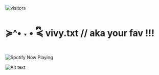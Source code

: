![visitors](https://visitor-badge.laobi.icu/badge?page_id=v1vyheartz.visitors)

# ≽^• ˕ • ྀི≼ vivy.txt // aka your fav !!! 


![Spotify Now Playing](https://spotify-github-profile.kittinanx.com/api/view.svg?uid=avjz40jgsjeiv5bgzoeqoaztt&cover_image=true&theme=novatorem&show_offline=true&background_color=121212&interchange=true&bar_color=ffffff&bar_color_cover=true)

![Alt text](https://media.tenor.com/PaYEcjSLOp8AAAAi/miku.gif)
